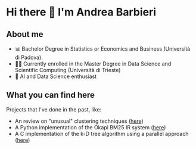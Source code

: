 # Hi there 👋 I'm Andrea Barbieri

## About me

- 📊 Bachelor Degree in Statistics or Economics and Business (Università di Padova).
- 👨‍💻 Currently enrolled in the Master Degree in Data Science and Scientific Computing (Università di Trieste)
- 🤖 AI and Data Science enthusiast

## What you can find here
Projects that I've done in the past, like:
- An review on "unusual" clustering techniques ([here](https://github.com/abarbieri98/Statistical-Learning---Final-Project))
- A Python implementation of the Okapi BM25 IR system ([here](https://github.com/abarbieri98/Information-Retrieval---Final-Project))
- A C implementation of the k-D tree algorithm using a parallel approach ([here](https://github.com/abarbieri98/Parallel-kD-tree))

<!--
**abarbieri98/abarbieri98** is a ✨ _special_ ✨ repository because its `README.md` (this file) appears on your GitHub profile.

Here are some ideas to get you started:

- 🔭 I’m currently working on ...
- 🌱 I’m currently learning ...
- 👯 I’m looking to collaborate on ...
- 🤔 I’m looking for help with ...
- 💬 Ask me about ...
- 📫 How to reach me: ...
- 😄 Pronouns: ...
- ⚡ Fun fact: ...
-->
